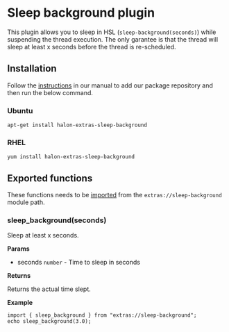 # Sleep background plugin

This plugin allows you to sleep in HSL (```sleep-background(seconds)```) while suspending the thread execution. The only garantee is that the thread will sleep at least x seconds before the thread is re-scheduled.

## Installation

Follow the [instructions](https://docs.halon.io/manual/comp_install.html#installation) in our manual to add our package repository and then run the below command.

### Ubuntu

```
apt-get install halon-extras-sleep-background
```

### RHEL

```
yum install halon-extras-sleep-background
```

## Exported functions

These functions needs to be [imported](https://docs.halon.io/hsl/structures.html#import) from the `extras://sleep-background` module path.

### sleep_background(seconds)

Sleep at least x seconds.

**Params**

- seconds `number` - Time to sleep in seconds

**Returns**

Returns the actual time slept.

**Example**

```
import { sleep_background } from "extras://sleep-background";
echo sleep_background(3.0);
```